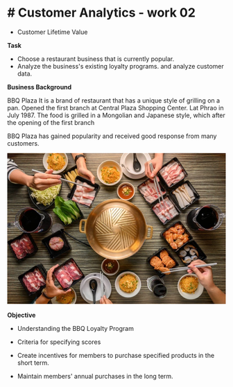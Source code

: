 # # Customer Analytics - work 02
 - Customer Lifetime Value


**Task**

- Choose a restaurant business that is currently popular.
- Analyze the business's existing loyalty programs. and analyze customer data.


**Business Background**

BBQ Plaza It is a brand of restaurant that has a unique style of grilling on a pan. Opened the first branch at Central Plaza Shopping Center. Lat Phrao in July 1987. The food is grilled in a Mongolian and Japanese style, which after the opening of the first branch
         
BBQ Plaza has gained popularity and received good response from many customers.

![Alt text](https://github.com/KK-PU/K19-MADT8101-CustomerAnalytics/blob/main/V2_CustomerLifetimeValue/bbq1.jpg)


**Objective**

- Understanding the BBQ Loyalty Program

- Criteria for specifying scores

- Create incentives for members to purchase specified products in the short term.

- Maintain members' annual purchases in the long term.




